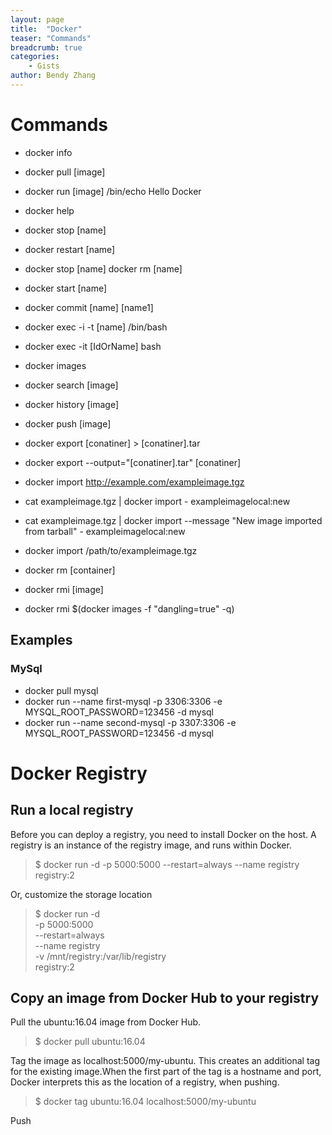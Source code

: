 ```yaml
---
layout: page
title:  "Docker"
teaser: "Commands"
breadcrumb: true
categories:
    - Gists
author: Bendy Zhang
---
```


# Commands

- docker info
- docker pull [image]
- docker run [image] /bin/echo Hello Docker
- docker help 
- docker stop [name]
- docker restart [name] 
- docker stop [name] docker rm [name] 
- docker start [name]
- docker commit [name] [name1]
- docker exec -i -t [name] /bin/bash
- docker exec -it [IdOrName] bash

- docker images
- docker search [image]
- docker history [image]
- docker push [image]

- docker export [conatiner] > [conatiner].tar
- docker export --output="[conatiner].tar" [conatiner]
- docker import http://example.com/exampleimage.tgz
- cat exampleimage.tgz | docker import - exampleimagelocal:new
- cat exampleimage.tgz | docker import --message "New image imported from tarball" - exampleimagelocal:new
- docker import /path/to/exampleimage.tgz

- docker rm [container]
- docker rmi [image]
- docker rmi $(docker images -f "dangling=true" -q)

## Examples

### MySql
- docker pull mysql
- docker run --name first-mysql -p 3306:3306 -e MYSQL\_ROOT\_PASSWORD=123456 -d mysql
- docker run --name second-mysql -p 3307:3306 -e MYSQL\_ROOT\_PASSWORD=123456 -d mysql

# Docker Registry

## Run a local registry

Before you can deploy a registry, you need to install Docker on the host. A registry is an instance of the registry image, and runs within Docker.

> $ docker run -d -p 5000:5000 --restart=always --name registry registry:2

Or, customize the storage location
> $ docker run -d \
  -p 5000:5000 \
  --restart=always \
  --name registry \
  -v /mnt/registry:/var/lib/registry \
  registry:2

## Copy an image from Docker Hub to your registry

Pull the ubuntu:16.04 image from Docker Hub.
> $ docker pull ubuntu:16.04

Tag the image as localhost:5000/my-ubuntu. This creates an additional tag for the existing image.When the first part of the tag is a hostname and port, Docker interprets this as the location of a registry, when pushing.
> $ docker tag ubuntu:16.04 localhost:5000/my-ubuntu

Push 

